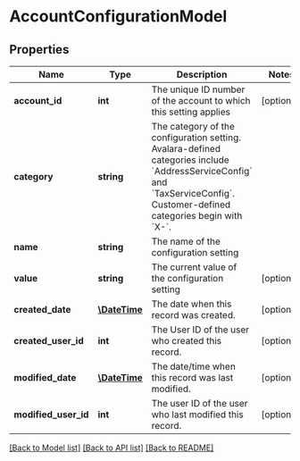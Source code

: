 # AccountConfigurationModel

## Properties
Name | Type | Description | Notes
------------ | ------------- | ------------- | -------------
**account_id** | **int** | The unique ID number of the account to which this setting applies | [optional] 
**category** | **string** | The category of the configuration setting.  Avalara-defined categories include &#x60;AddressServiceConfig&#x60; and &#x60;TaxServiceConfig&#x60;.  Customer-defined categories begin with &#x60;X-&#x60;. | 
**name** | **string** | The name of the configuration setting | 
**value** | **string** | The current value of the configuration setting | [optional] 
**created_date** | [**\DateTime**](\DateTime.md) | The date when this record was created. | [optional] 
**created_user_id** | **int** | The User ID of the user who created this record. | [optional] 
**modified_date** | [**\DateTime**](\DateTime.md) | The date/time when this record was last modified. | [optional] 
**modified_user_id** | **int** | The user ID of the user who last modified this record. | [optional] 

[[Back to Model list]](../README.md#documentation-for-models) [[Back to API list]](../README.md#documentation-for-api-endpoints) [[Back to README]](../README.md)


